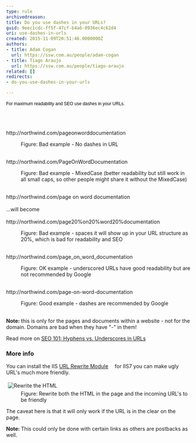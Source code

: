 ```yaml
---
type: rule
archivedreason: 
title: Do you use dashes in your URLs?
guid: 9eec1cdc-ff5f-47cf-b4a6-0936ec4c62d4
uri: use-dashes-in-urls
created: 2015-11-09T20:51:46.0000000Z
authors:
- title: Adam Cogan
  url: https://ssw.com.au/people/adam-cogan
- title: Tiago Araujo
  url: https://ssw.com.au/people/tiago-araujo
related: []
redirects:
- do-you-use-dashes-in-your-urls

---
```



<p><span style="color&#58;#000000;font-family&#58;verdana, sans-serif;font-size&#58;12px;line-height&#58;16.8px;">​For maximum readability and SEO&#160;use dashes in your URLs.&#160;​</span></p>
<br><excerpt class='endintro'></excerpt><br>
<p class="ssw15-rteElement-GreyBox">http&#58;//northwind.com/pageonworddocumentation</p><dd class="ssw15-rteElement-FigureBad"> Figure&#58; Bad example - No dashes in URL <br><br></dd><p class="ssw15-rteElement-GreyBox">http&#58;//northwind.com/PageOnWordDocumentation</p><dd class="ssw15-rteElement-FigureBad"> Fi​gure&#58; Bad example - MixedCase (better readability but&#160;still work in all small caps, so other&#160;people might share it without the MixedCase)<br><br></dd><p class="ssw15-rteElement-GreyBox">http&#58;//northwind.com/page on word documentation<br><br>...will become<br><br> http&#58;//northwind.com/page20%on20%word20%documentation</p><dd class="ssw15-rteElement-FigureBad"> Figure&#58; Bad example - spaces it will show up in your URL structure as 20%, which is bad for readability and SEO<br><br></dd><p class="ssw15-rteElement-GreyBox">http&#58;//northwind.com/page_on_word_documentation</p><dd class="ssw15-rteElement-FigureNormal"> Figure&#58; OK​ example - underscored&#160;URLs&#160;have good readability but are not recommended by Google<br><br></dd><p class="ssw15-rteElement-GreyBox">http&#58;//northwind.com/page-on-word-documentation</p><dd class="ssw15-rteElement-FigureGood">Figure&#58; Good example - dashes are recommended by Google<br><br></dd><p class="ssw15-rteElement-P"> 
   <b>Note&#58;&#160;</b>this is only for the pages&#160;and documents within a website -&#160;not for the domain. Domains are bad when they have &quot;-&quot; in them!<br></p><p class="ssw15-rteElement-P">Read more on&#160;<a href="https&#58;//www.seomechanic.com/seo-101-hyphens-underscores-_-urls/">SEO 101&#58; Hyphens vs. Underscores in URLs</a><br></p><h3>More info​</h3><p>You can install the IIS&#160;<a href="http&#58;//learn.iis.net/page.aspx/460/using-the-url-rewrite-module/">URL Rewrite Module</a>&#160;<img src="/Style%20Library/SSW/CoreImages/external.gif" title="You are now leaving SSW" alt="" style="margin&#58;5px;" />&#160;for IIS7 you can make ugly URL's much more friendly.</p><dl class="image"><dt><img src="/PublishingImages/friendly-url-rule.jpg" alt="Rewrite the HTML" style="margin&#58;5px;" /></dt><dd>Figure&#58; Rewrite both the HTML in the page and the incoming URL's to be friendly</dd></dl><p>The caveat here is that it will only work if the URL is in the clear on the page.</p><p class="ssw15-rteElement-P"><strong>Note&#58;&#160;</strong>This could only be done with certain links as others are postbacks as well.</p><p class="ssw15-rteElement-P">​<br></p>


